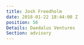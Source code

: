 ```yaml
---
title: Josh Freedholm
date: 2018-01-22 18:44:00 Z
position: 56
Details: Daedalus Ventures
Section: advisory
---
```



